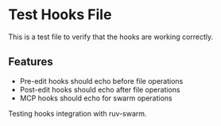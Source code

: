 # Test Hooks File

This is a test file to verify that the hooks are working correctly.

## Features
- Pre-edit hooks should echo before file operations
- Post-edit hooks should echo after file operations
- MCP hooks should echo for swarm operations

Testing hooks integration with ruv-swarm.
